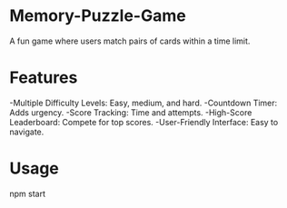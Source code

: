 # Memory-Puzzle-Game

A fun game where users match pairs of cards within a time limit.

# Features

-Multiple Difficulty Levels: Easy, medium, and hard.
-Countdown Timer: Adds urgency.
-Score Tracking: Time and attempts.
-High-Score Leaderboard: Compete for top scores.
-User-Friendly Interface: Easy to navigate.

# Usage

npm start

